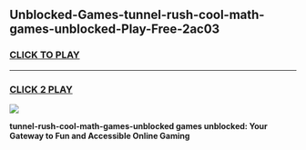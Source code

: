 
## Unblocked-Games-tunnel-rush-cool-math-games-unblocked-Play-Free-2ac03
<h3>
<a href="https://premium76.site?title=tunnel-rush-cool-math-games-unblocked&ref=09A">CLICK TO PLAY</a></h3>
<hr>

<h3>
<a href="https://premium76.site?title=tunnel-rush-cool-math-games-unblocked&ref=09A">CLICK 2 PLAY</a>
  
</h3>

<a href="https://premium76.site?title=tunnel-rush-cool-math-games-unblocked&ref=09A"><img src="https://clearcache.store/games.png"></a>


**tunnel-rush-cool-math-games-unblocked games unblocked: Your Gateway to Fun and Accessible Online Gaming**
